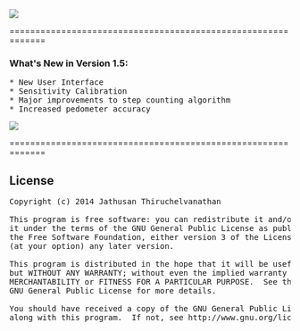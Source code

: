 <img src="http://i.imgur.com/GbmttlK.png"/>

=============================================================

### What's New in Version 1.5:
<pre>
* New User Interface
* Sensitivity Calibration
* Major improvements to step counting algorithm
* Increased pedometer accuracy
</pre>

<a href="http://pblweb.com/appstore/5313c2f943d9606d1d0000ef" title="Pedometer on the Pebble appstore">
  <img src="http://pblweb.com/badge/5313c2f943d9606d1d0000ef/orange/medium" />
</a>

=============================================================

## License
<pre>
Copyright (c) 2014 Jathusan Thiruchelvanathan

This program is free software: you can redistribute it and/or modify
it under the terms of the GNU General Public License as published by
the Free Software Foundation, either version 3 of the License, or
(at your option) any later version.

This program is distributed in the hope that it will be useful,
but WITHOUT ANY WARRANTY; without even the implied warranty of
MERCHANTABILITY or FITNESS FOR A PARTICULAR PURPOSE.  See the
GNU General Public License for more details.

You should have received a copy of the GNU General Public License
along with this program.  If not, see http://www.gnu.org/licenses/.
</pre>
